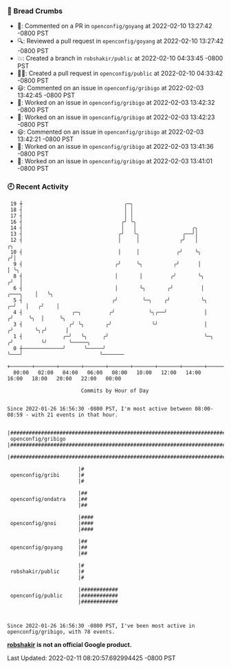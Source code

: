 ### 🍞 Bread Crumbs

 * 💬: Commented on a PR in  `openconfig/goyang` at 2022-02-10 13:27:42 -0800 PST
 * 🔍: Reviewed a pull request in  `openconfig/goyang` at 2022-02-10 13:27:42 -0800 PST
 * 💥: Created a branch in `robshakir/public` at 2022-02-10 04:33:45 -0800 PST
 * ✍🏼: Created a pull request in `openconfig/public` at 2022-02-10 04:33:42 -0800 PST
 * 😃: Commented on an issue in `openconfig/gribigo` at 2022-02-03 13:42:45 -0800 PST
 * 👀: Worked on an issue in `openconfig/gribigo` at 2022-02-03 13:42:32 -0800 PST
 * 👀: Worked on an issue in `openconfig/gribigo` at 2022-02-03 13:42:23 -0800 PST
 * 😃: Commented on an issue in `openconfig/gribigo` at 2022-02-03 13:42:21 -0800 PST
 * 👀: Worked on an issue in `openconfig/gribigo` at 2022-02-03 13:41:36 -0800 PST
 * 👀: Worked on an issue in `openconfig/gribigo` at 2022-02-03 13:41:01 -0800 PST

### 🕘 Recent Activity
```
 19 ┼                                 ╭─╮
 18 ┤                                 │ │
 17 ┤                                 │ │
 16 ┤                                ╭╯ ╰╮
 14 ┤                                │   │                  ╭╮
 13 ┤                               ╭╯   ╰╮              ╭──╯│
 12 ┤                               │     │             ╭╯   │                        ╭╮
 10 ┤                               │     │            ╭╯    ╰╮                      ╭╯│
  9 ┤                              ╭╯     ╰╮          ╭╯      │                      │ ╰╮
  8 ┤                              │       │         ╭╯       ╰╮                    ╭╯  │
  6 ┤                              │       ╰╮       ╭╯         │           ╭───╮    │   ╰╮
  5 ┤                             ╭╯        ╰─╮    ╭╯          ╰╮        ╭─╯   │   ╭╯    │
  4 ┤                ╭─╮         ╭╯           ╰╮╭──╯            │       ╭╯     ╰╮  │     ╰╮
  3 ┤               ╭╯ ╰╮       ╭╯             ╰╯               │      ╭╯       ╰╮╭╯      │
  1 ┤             ╭─╯   ╰╮     ╭╯                               ╰─╮   ╭╯         ╰╯       ╰─────╮
  0 ┼─────────────╯      ╰─────╯                                  ╰───╯                         ╰───────
    +───────+───────+───────+───────+───────+───────+───────+───────+───────+───────+───────+───────+────
  00:00   02:00   04:00   06:00   08:00   10:00   12:00   14:00   16:00   18:00   20:00   22:00   00:00   

						Commits by Hour of Day


Since 2022-01-26 16:56:30 -0800 PST, I'm most active between 08:00-08:59 - with 21 events in that hour.

```



```
                       |##############################################################################
 openconfig/gribigo    |##############################################################################
                       |##############################################################################

                       |#
 openconfig/gribi      |#
                       |#

                       |##
 openconfig/ondatra    |##
                       |##

                       |####
 openconfig/gnoi       |####
                       |####

                       |##
 openconfig/goyang     |##
                       |##

                       |#
 robshakir/public      |#
                       |#

                       |############
 openconfig/public     |############
                       |############



Since 2022-01-26 16:56:30 -0800 PST, I've been most active in openconfig/gribigo, with 78 events.

```
**[robshakir](mailto:robjs@google.com) is not an official Google product.**  


Last Updated: 2022-02-11 08:20:57.692994425 -0800 PST
